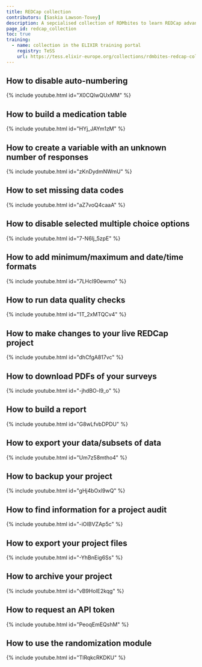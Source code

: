 ```yaml
---
title: REDCap collection
contributors: [Saskia Lawson-Tovey]
description: A sepcialised collection of RDMbites to learn REDCap advanced functionalities
page_id: redcap_collection
toc: true
training:
  - name: collection in the ELIXIR training portal
    registry: TeSS
    url: https://tess.elixir-europe.org/collections/rdmbites-redcap-collection
---
```



## How to disable auto-numbering

{% include youtube.html id="X0CQlwQUxMM" %}

## How to build a medication table

{% include youtube.html id="HYj_JAYm1zM" %}

## How to create a variable with an unknown number of responses

{% include youtube.html id="zKnDydmNWmU" %}

## How to set missing data codes

{% include youtube.html id="aZ7voQ4caaA" %}

## How to disable selected multiple choice options

{% include youtube.html id="7-N6Ij_5zpE" %}

## How to add minimum/maximum and date/time formats

{% include youtube.html id="7LHcI90ewmo" %}

## How to run data quality checks

{% include youtube.html id="1T_2xMTQCv4" %}

## How to make changes to your live REDCap project

{% include youtube.html id="dhCfgA817vc" %}

## How to download PDFs of your surveys

{% include youtube.html id="-jhdBO-l9_o" %}

## How to build a report

{% include youtube.html id="G8wLfvbDPDU" %}

## How to export your data/subsets of data

{% include youtube.html id="Um7z58mtho4" %}

## How to backup your project

{% include youtube.html id="gHj4bOxl9wQ" %}

## How to find information for a project audit

{% include youtube.html id="-iOIBVZAp5c" %}

## How to export your project files

{% include youtube.html id="-YhBnEig6Ss" %}

## How to archive your project

{% include youtube.html id="vB9HolE2kqg" %}

## How to request an API token

{% include youtube.html id="PeoqEmEQshM" %}

## How to use the randomization module

{% include youtube.html id="TlRqkcRKDKU" %}
